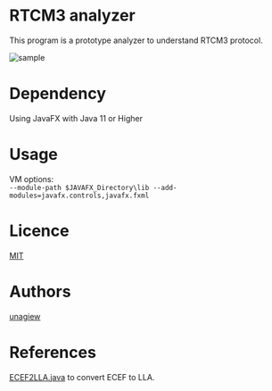 # RTCM3 analyzer
This program is a prototype analyzer to understand RTCM3 protocol.

![sample](https://user-images.githubusercontent.com/50898890/71879335-35afca80-3171-11ea-800b-269508ea6bc1.jpg)

# Dependency

Using JavaFX with Java 11 or Higher

# Usage
VM options:<br>
`--module-path $JAVAFX_Directory\lib --add-modules=javafx.controls,javafx.fxml`

# Licence

[MIT](https://github.com/tcnksm/tool/blob/master/LICENCE)

# Authors

[unagiew](https://github.com/unagiew)

# References

[ECEF2LLA.java](https://gist.github.com/klucar/1536194/49053140bb9df5956c5e9d8782e1d987cd2ae4c0) to convert ECEF to LLA.
